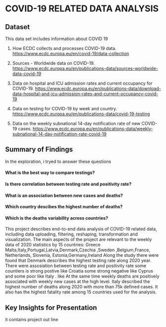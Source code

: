 # COVID-19 RELATED DATA ANALYSIS

## Dataset
This data set includes information about COVID 19 

1. How ECDC collects and processes COVID-19 data. <https://www.ecdc.europa.eu/en/covid-19/data-collection>
    
2. Sources - Worldwide data on COVID-19. <https://www.ecdc.europa.eu/en/publications-data/sources-worldwide-data-covid-19>
    
3. Data on hospital and ICU admission rates and current occupancy for COVID-19. <https://www.ecdc.europa.eu/en/publications-data/download-data-hospital-and-icu-admission-rates-and-current-occupancy-covid-19>

4. Data on testing for COVID-19 by week and country. <https://www.ecdc.europa.eu/en/publications-data/covid-19-testing>
    
5. Data on the weekly subnational 14-day notification rate of new COVID-19 cases. <https://www.ecdc.europa.eu/en/publications-data/weekly-subnational-14-day-notification-rate-covid-19>



## Summary of Findings

In the exploration, i tryed to answer these questions
#### What is the best way to compare testings?
#### Is there correlation between testing rate and positivity rate?
#### What is an association between new cases and deaths?
#### Which country descibes the highest number of deaths?
#### Which is the deaths variability across countries?


This project describes end-to-end data analysis of COVID-19 related data, including data uploading, filtering, reshaping, transformation and visualization. The main aspects of the project are relevant to the weekly data of 2020 statistics by 15 countries: Greece Malta,Italy,Portugal,Latvia,Denmark,Czechia ,Sweden ,Belgium,France, Netherlands, Slovenia, Estonia,Germany,Ireland
Along the study there were found that Denmark describes the highest testing rate along 2020 year. There were assosiation between testing rate and positivity rate some countiers is strong postive like Croatia some strong negative like Cyprus and some poor like Italy . like At the same time weekly deaths are positively associated with weekly new cases at the high level. Italy described the highest number of deaths along 2020 with more than 75k defined cases. It also has the highest fatality rate among 15 countries used for the analysis.

## Key Insights for Presentation
it contains project out line 

